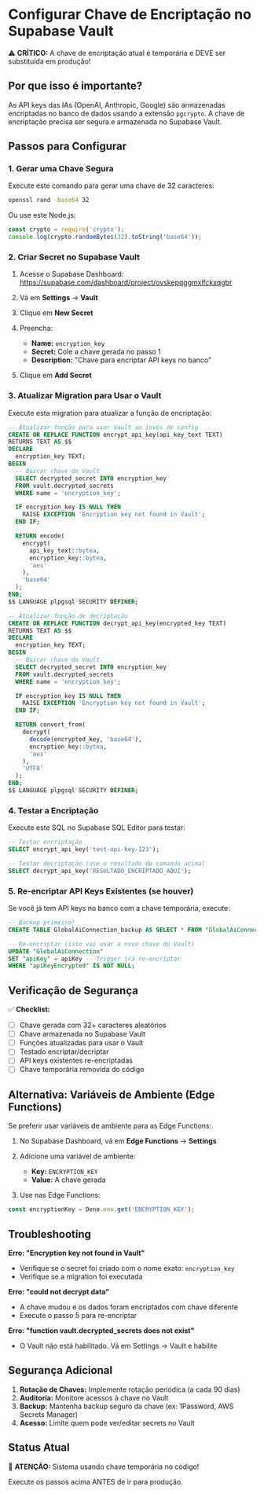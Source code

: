 # Configurar Chave de Encriptação no Supabase Vault

⚠️ **CRÍTICO:** A chave de encriptação atual é temporária e DEVE ser substituída em produção!

## Por que isso é importante?

As API keys das IAs (OpenAI, Anthropic, Google) são armazenadas encriptadas no banco de dados usando a extensão `pgcrypto`. A chave de encriptação precisa ser segura e armazenada no Supabase Vault.

## Passos para Configurar

### 1. Gerar uma Chave Segura

Execute este comando para gerar uma chave de 32 caracteres:

```bash
openssl rand -base64 32
```

Ou use este Node.js:

```javascript
const crypto = require('crypto');
console.log(crypto.randomBytes(32).toString('base64'));
```

### 2. Criar Secret no Supabase Vault

1. Acesse o Supabase Dashboard: https://supabase.com/dashboard/project/ovskepqggmxlfckxqgbr

2. Vá em **Settings** → **Vault**

3. Clique em **New Secret**

4. Preencha:
   - **Name:** `encryption_key`
   - **Secret:** Cole a chave gerada no passo 1
   - **Description:** "Chave para encriptar API keys no banco"

5. Clique em **Add Secret**

### 3. Atualizar Migration para Usar o Vault

Execute esta migration para atualizar a função de encriptação:

```sql
-- Atualizar função para usar Vault ao invés de config
CREATE OR REPLACE FUNCTION encrypt_api_key(api_key_text TEXT)
RETURNS TEXT AS $$
DECLARE
  encryption_key TEXT;
BEGIN
  -- Buscar chave do Vault
  SELECT decrypted_secret INTO encryption_key
  FROM vault.decrypted_secrets
  WHERE name = 'encryption_key';

  IF encryption_key IS NULL THEN
    RAISE EXCEPTION 'Encryption key not found in Vault';
  END IF;

  RETURN encode(
    encrypt(
      api_key_text::bytea,
      encryption_key::bytea,
      'aes'
    ),
    'base64'
  );
END;
$$ LANGUAGE plpgsql SECURITY DEFINER;

-- Atualizar função de decriptação
CREATE OR REPLACE FUNCTION decrypt_api_key(encrypted_key TEXT)
RETURNS TEXT AS $$
DECLARE
  encryption_key TEXT;
BEGIN
  -- Buscar chave do Vault
  SELECT decrypted_secret INTO encryption_key
  FROM vault.decrypted_secrets
  WHERE name = 'encryption_key';

  IF encryption_key IS NULL THEN
    RAISE EXCEPTION 'Encryption key not found in Vault';
  END IF;

  RETURN convert_from(
    decrypt(
      decode(encrypted_key, 'base64'),
      encryption_key::bytea,
      'aes'
    ),
    'UTF8'
  );
END;
$$ LANGUAGE plpgsql SECURITY DEFINER;
```

### 4. Testar a Encriptação

Execute este SQL no Supabase SQL Editor para testar:

```sql
-- Testar encriptação
SELECT encrypt_api_key('test-api-key-123');

-- Testar decriptação (use o resultado do comando acima)
SELECT decrypt_api_key('RESULTADO_ENCRIPTADO_AQUI');
```

### 5. Re-encriptar API Keys Existentes (se houver)

Se você já tem API keys no banco com a chave temporária, execute:

```sql
-- Backup primeiro!
CREATE TABLE GlobalAiConnection_backup AS SELECT * FROM "GlobalAiConnection";

-- Re-encriptar (isso vai usar a nova chave do Vault)
UPDATE "GlobalAiConnection"
SET "apiKey" = apiKey -- Trigger irá re-encriptar
WHERE "apiKeyEncrypted" IS NOT NULL;
```

## Verificação de Segurança

✅ **Checklist:**
- [ ] Chave gerada com 32+ caracteres aleatórios
- [ ] Chave armazenada no Supabase Vault
- [ ] Funções atualizadas para usar o Vault
- [ ] Testado encriptar/decriptar
- [ ] API keys existentes re-encriptadas
- [ ] Chave temporária removida do código

## Alternativa: Variáveis de Ambiente (Edge Functions)

Se preferir usar variáveis de ambiente para as Edge Functions:

1. No Supabase Dashboard, vá em **Edge Functions** → **Settings**
2. Adicione uma variável de ambiente:
   - **Key:** `ENCRYPTION_KEY`
   - **Value:** A chave gerada

3. Use nas Edge Functions:
```typescript
const encryptionKey = Deno.env.get('ENCRYPTION_KEY');
```

## Troubleshooting

**Erro: "Encryption key not found in Vault"**
- Verifique se o secret foi criado com o nome exato: `encryption_key`
- Verifique se a migration foi executada

**Erro: "could not decrypt data"**
- A chave mudou e os dados foram encriptados com chave diferente
- Execute o passo 5 para re-encriptar

**Erro: "function vault.decrypted_secrets does not exist"**
- O Vault não está habilitado. Vá em Settings → Vault e habilite

## Segurança Adicional

1. **Rotação de Chaves:** Implemente rotação periódica (a cada 90 dias)
2. **Auditoria:** Monitore acessos à chave no Vault
3. **Backup:** Mantenha backup seguro da chave (ex: 1Password, AWS Secrets Manager)
4. **Acesso:** Limite quem pode ver/editar secrets no Vault

## Status Atual

🔴 **ATENÇÃO:** Sistema usando chave temporária no código!

Execute os passos acima ANTES de ir para produção.

